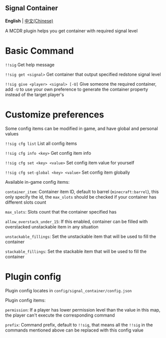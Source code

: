 Signal Container
-----

**English** | [中文(Chinese)](README_zh.md)

A MCDR plugin helps you get container with required signal level


# Basic Command

`!!sig` Get help message

`!!sig get <signal>` Get container that output specified redstone signal level

`!!sig give <player> <signal> [-U]` Give someone the required container, add `-U` to use your own preference to generate the container property instead of the target player's

# Customize preferences

Some config items can be modified in game, and have global and personal values

`!!sig cfg list` List all config items

`!!sig cfg info <key>` Get config item info

`!!sig cfg set <key> <value>` Set config item value for yourself

`!!sig cfg set-global <key> <value>` Set config item globally

Available in-game config items:

`container_item`: Container item ID, default to barrel (`minecraft:barrel`), this only specify the id, the `max_slots` should be checked if your container has different slots count

`max_slots`: Slots count that the container specified has

`allow_overstack_under_15`: If this enabled, container can be filled with overstacked unstackable item in any situation

`unstackable_fillings`: Set the unstackable item that will be used to fill the container

`stackable_fillings`: Set the stackable item that will be used to fill the container

# Plugin config

Plugin config locates in `config/signal_container/config.json`

Plugin config items:

`permission`: If a player has lower permission level than the value in this map, the player can't execute the corresponding command

`prefix`: Command prefix, default to `!!sig`, that means all the `!!sig` in the commands mentioned above can be replaced with this config value
